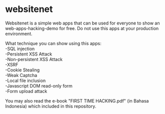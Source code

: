 # websitenet
Websitenet is a simple web apps that can be used for everyone to show an web-apps-hacking-demo for free. Do not use this apps at your production environment.

What technique you can show using this apps:<br/>
-SQL injection<br/>
-Persistent XSS Attack<br/>
-Non-persistent XSS Attack<br/>
-XSRF<br/>
-Cookie Stealing<br/>
-Weak Captcha<br/>
-Local file inclusion<br/>
-Javascript DOM read-only form<br/>
-Form upload attack<br/>

You may also read the e-book "FIRST TIME HACKING.pdf" (in Bahasa Indonesia) which included in this repository.
